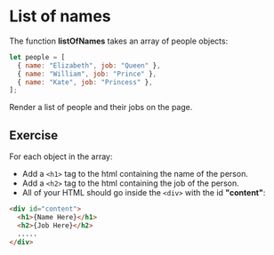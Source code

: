# List of names
The function **listOfNames** takes an array of people objects:
```js
let people = [
  { name: "Elizabeth", job: "Queen" },
  { name: "William", job: "Prince" },
  { name: "Kate", job: "Princess" },
];
```
Render a list of people and their jobs on the page.

## Exercise
For each object in the array:
- Add a `<h1>` tag to the html containing the name of the person.
- Add a `<h2>` tag to the html containing the job of the person.
- All of your HTML should go inside the `<div>` with the id **"content"**:

```html
<div id="content">
  <h1>{Name Here}</h1>
  <h2>{Job Here}</h2>
  .....
</div>
```
